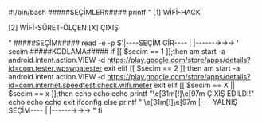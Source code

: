 #!/bin/bash
#####SEÇİMLER#####
printf "
[1] WİFİ-HACK

[2] WİFİ-SÜRET-ÖLÇEN
                                                                [X] ÇIXIŞ

"
#####SEÇİM#####                                                 read -e -p $'|----SEÇİM GİR----                                 |
|------→→→ ' secim
#####KODLAMA#####
if [[ $secim == 1 ]];then
        am start -a android.intent.action.VIEW -d https://play.google.com/store/apps/details?id=com.tester.wpswpatester
        exit
elif [[ $secim == 2 ]];then
        am start -a android.intent.action.VIEW -d https://play.google.com/store/apps/details?id=com.internet.speedtest.check.wifi.meter
        exit
elif [[ $secim == X || $secim == x ]];then
        echo
        echo
        echo
        printf "\e[31m[!]\e[97m ÇIXIŞ EDİLDİ!"
        echo
        echo
        echo
        exit
        ifconfig
else
        printf " \e[31m[!]\e[97m |----YALNIŞ SEÇİM----
        |
|------→→→ "
fi
